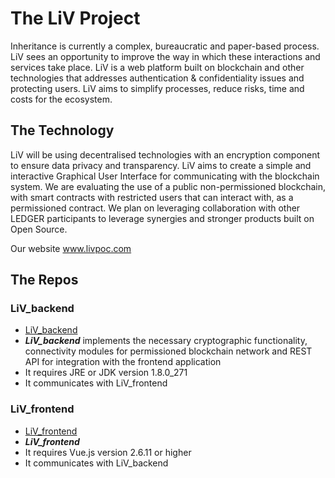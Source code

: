 # The LiV Project

Inheritance is currently a complex, bureaucratic and paper-based process. LiV sees an opportunity to improve the way in which these interactions and services take place. LiV is a web platform built on blockchain and other technologies that addresses authentication & confidentiality issues and protecting users. LiV aims to simplify processes, reduce risks, time and costs for the ecosystem.


## The Technology

LiV will be using decentralised technologies with an encryption component to ensure data privacy and transparency. LiV aims to create a simple and interactive Graphical User Interface for communicating with the blockchain system. We are evaluating the use of a public non-permissioned blockchain, with smart contracts with restricted users that can interact with, as a permissioned contract. We plan on leveraging collaboration with other LEDGER participants to leverage synergies and stronger products built on Open Source.

Our website www.livpoc.com
## The Repos

### LiV_backend
 - [LiV_backend](https://github.com/LedgerProject/LiV_backend)
 - ***LiV_backend*** implements the necessary cryptographic functionality, connectivity modules for permissioned blockchain network and REST API for integration with the frontend application
 - It requires JRE or JDK version 1.8.0_271
 - It communicates with LiV_frontend
 
### LiV_frontend
 - [LiV_frontend](https://github.com/LedgerProject/LiV_frontend)
 - ***LiV_frontend*** 
 - It requires Vue.js version 2.6.11 or higher
 - It communicates with LiV_backend
